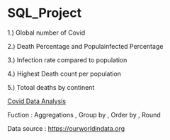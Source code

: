 # SQL_Project

1.) Global number of Covid

2.) Death Percentage and Populainfected Percentage

3.) Infection rate compared to population

4.) Highest Death count per population

5.) Totoal deaths by continent

[Covid Data Analysis](https://github.com/ThanyawitNiti/SQL_Project/blob/main/Covid%20Data%20Analysis.md)

Fuction : Aggregations , Group by , Order by , Round

Data source : https://ourworldindata.org
